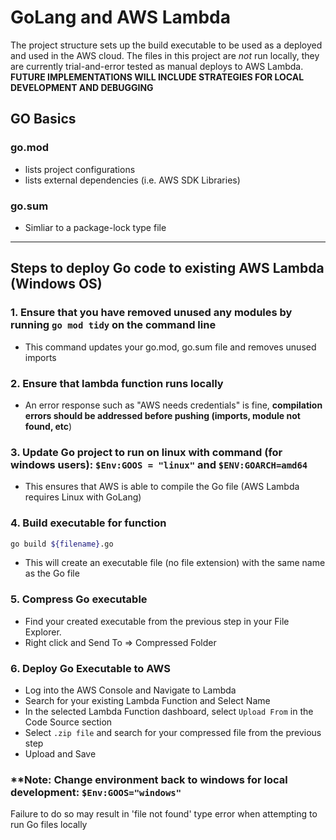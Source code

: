 
# GoLang and AWS Lambda
The project structure sets up the build executable to be used as a deployed and used in the AWS cloud.
The files in this project are *not* run locally, they are currently trial-and-error tested as manual deploys to AWS Lambda.
**FUTURE IMPLEMENTATIONS WILL INCLUDE STRATEGIES FOR LOCAL DEVELOPMENT AND DEBUGGING**

## GO Basics
### go.mod
- lists project configurations
- lists external dependencies (i.e. AWS SDK Libraries)

### go.sum
- Simliar to a package-lock type file


---

## Steps to deploy Go code to existing AWS Lambda (Windows OS)
### 1. Ensure that you have removed unused any modules by running ```go mod tidy``` on the command line
 - This command updates your go.mod, go.sum file and removes unused imports

### 2. Ensure that lambda function runs locally
 - An error response such as "AWS needs credentials" is fine, **compilation errors should be addressed before pushing (imports, module not found, etc**)

### 3. Update Go project to run on linux with command (for windows users): `$Env:GOOS = "linux"` and `$ENV:GOARCH=amd64`
 - This ensures that AWS is able to compile the Go file (AWS Lambda requires Linux with GoLang)

### 4. Build executable for function 
```bash
go build ${filename}.go
```
- This will create an executable file (no file extension) with the same name as the Go file

### 5. Compress Go executable
- Find your created executable from the previous step in your File Explorer.
- Right click and Send To => Compressed Folder

### 6. Deploy Go Executable to AWS
- Log into the AWS Console and Navigate to Lambda
- Search for your existing Lambda Function and Select Name
- In the selected Lambda Function dashboard, select `Upload From` in the Code Source section
- Select `.zip file` and search for your compressed file from the previous step
- Upload and Save

### **Note: Change environment back to windows for local development: ```$Env:GOOS="windows" ```
Failure to do so may result in 'file not found' type error when attempting to run Go files locally